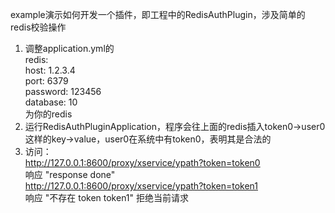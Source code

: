 example演示如何开发一个插件，即工程中的RedisAuthPlugin，涉及简单的redis校验操作

1. 调整application.yml的  
redis:  
    host: 1.2.3.4  
    port: 6379  
    password: 123456  
    database: 10  
为你的redis     
2. 运行RedisAuthPluginApplication，程序会往上面的redis插入token0->user0这样的key->value，user0在系统中有token0，表明其是合法的
3. 访问：  
http://127.0.0.1:8600/proxy/xservice/ypath?token=token0  
响应 "response done"  
http://127.0.0.1:8600/proxy/xservice/ypath?token=token1  
响应 "不存在 token token1" 拒绝当前请求

